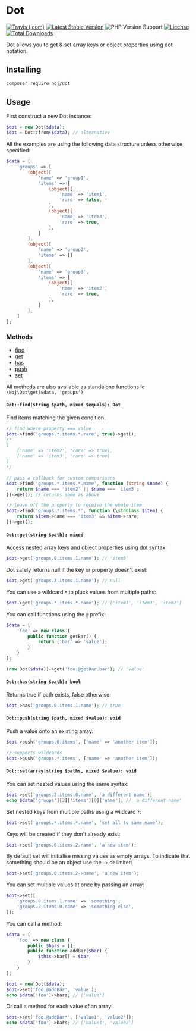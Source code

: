 # Dot

[![Travis (.com)](https://img.shields.io/travis/com/jonnyynnoj/dot?style=flat-square)](https://travis-ci.com/github/jonnyynnoj/dot)
[![Latest Stable Version](https://poser.pugx.org/noj/dot/v/stable?format=flat-square)](https://packagist.org/packages/noj/dot)
![PHP Version Support](https://img.shields.io/packagist/php-v/noj/dot?style=flat-square)
[![License](https://poser.pugx.org/noj/dot/license?format=flat-square)](https://packagist.org/packages/noj/dot)
[![Total Downloads](https://poser.pugx.org/noj/dot/downloads?format=flat-square)](https://packagist.org/packages/noj/dot)

Dot allows you to get & set array keys or object properties using dot notation.

## Installing

```bash
composer require noj/dot
```

## Usage

First construct a new Dot instance:

```php
$dot = new Dot($data);
$dot = Dot::from($data); // alternative
```

All the examples are using the following data structure unless otherwise specified:

```php
$data = [
    'groups' => [
        (object)[
            'name' => 'group1',
            'items' => [
                (object)[
                    'name' => 'item1',
                    'rare' => false,
                ],
                (object)[
                    'name' => 'item3',
                    'rare' => true,
                ],
            ]
        ],
        (object)[
            'name' => 'group2',
            'items' => []
        ],
        (object)[
            'name' => 'group3',
            'items' => [
                (object)[
                    'name' => 'item2',
                    'rare' => true,
                ],
            ]
        ],
    ]
];
```

### Methods

- [find](#dotfindstring-path-mixed-equals-dot)
- [get](#dotgetstring-path-mixed)
- [has](#dothasstring-path-bool)
- [push](#dotpushstring-path-mixed-value-void)
- [set](#dotsetarraystring-paths-mixed-value-void)

All methods are also available as standalone functions ie `\Noj\Dot\get($data, 'groups')`

#### `Dot::find(string $path, mixed $equals): Dot`

Find items matching the given condition.

```php
// find where property === value
$dot->find('groups.*.items.*.rare', true)->get();
/*
[
    ['name' => 'item2', 'rare' => true],
    ['name' => 'item3', 'rare' => true]
]
*/

// pass a callback for custom comparisons 
$dot->find('groups.*.items.*.name', function (string $name) {
    return $name === 'item2' || $name === 'item3';
})->get(); // returns same as above

// leave off the property to receive the whole item
$dot->find('groups.*.items.*', function (\stdClass $item) {
    return $item->name === 'item3' && $item->rare;
})->get();
```

#### `Dot::get(string $path): mixed`

Access nested array keys and object properties using dot syntax:

```php
$dot->get('groups.0.items.1.name'); // 'item3'
```

Dot safely returns null if the key or property doesn't exist:

```php
$dot->get('groups.3.items.1.name'); // null
```

You can use a wildcard `*` to pluck values from multiple paths:

```php
$dot->get('groups.*.items.*.name'); // ['item1', 'item3', 'item2']
```

You can call functions using the `@` prefix:

```php
$data = [
    'foo' => new class {
        public function getBar() {
            return ['bar' => 'value'];
        }
    }
];

(new Dot($data))->get('foo.@getBar.bar'); // 'value'
```

#### `Dot::has(string $path): bool`

Returns true if path exists, false otherwise:

```php
$dot->has('groups.0.items.1.name'); // true
```

#### `Dot::push(string $path, mixed $value): void`

Push a value onto an existing array:

```php
$dot->push('groups.0.items', ['name' => 'another item']);

// supports wildcards
$dot->push('groups.*.items', ['name' => 'another item']);
```

#### `Dot::set(array|string $paths, mixed $value): void`

You can set nested values using the same syntax:

```php
$dot->set('groups.2.items.0.name', 'a different name');
echo $data['groups'][2]['items'][0]['name']; // 'a different name'
```

Set nested keys from multiple paths using a wildcard `*`:

```php
$dot->set('groups.*.items.*.name', 'set all to same name');
```

Keys will be created if they don't already exist:

```php
$dot->set('groups.0.items.2.name', 'a new item');
```

By default set will initialise missing values as empty arrays. To indicate that something should be an object use the `->` delimiter:
```php
$dot->set('groups.0.items.2->name', 'a new item');
```

You can set multiple values at once by passing an array:

```php
$dot->set([
    'groups.0.items.1.name' => 'something',
    'groups.2.items.0.name' => 'something else',
]):
```

You can call a method:

```php
$data = [
    'foo' => new class {
        public $bars = [];
        public function addBar($bar) {
            $this->bar[] = $bar;
        }
    }
];

$dot = new Dot($data);
$dot->set('foo.@addBar', 'value');
echo $data['foo']->bars; // ['value']
```

Or call a method for each value of an array:

```php
$dot->set('foo.@addBar*', ['value1', 'value2']);
echo $data['foo']->bars; // ['value1', 'value2']
```
